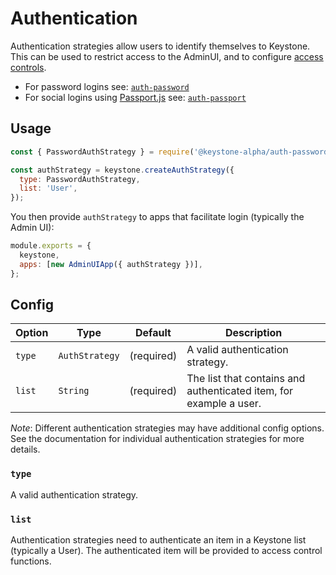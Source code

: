 <!--[meta]
section: api
title: Authentication
order: 4
[meta]-->

# Authentication

Authentication strategies allow users to identify themselves to Keystone. This can be used to restrict access to the AdminUI, and to configure [access controls](/guides/access-control/).

- For password logins see: [`auth-password`](/keystone-alpha/auth-password/)
- For social logins using [Passport.js](http://www.passportjs.org/) see: [`auth-passport`](/keystone-alpha/auth-passport/)

## Usage

```javascript
const { PasswordAuthStrategy } = require('@keystone-alpha/auth-password');

const authStrategy = keystone.createAuthStrategy({
  type: PasswordAuthStrategy,
  list: 'User',
});
```

You then provide `authStrategy` to apps that facilitate login (typically the Admin UI):

```javascript
module.exports = {
  keystone,
  apps: [new AdminUIApp({ authStrategy })],
};
```

## Config

| Option | Type           | Default    | Description                                                        |
| ------ | -------------- | ---------- | ------------------------------------------------------------------ |
| `type` | `AuthStrategy` | (required) | A valid authentication strategy.                                   |
| `list` | `String`       | (required) | The list that contains and authenticated item, for example a user. |

_Note_: Different authentication strategies may have additional config options. See the documentation for individual authentication strategies for more details.

### `type`

A valid authentication strategy.

### `list`

Authentication strategies need to authenticate an item in a Keystone list (typically a User). The authenticated item will be provided to access control functions.

